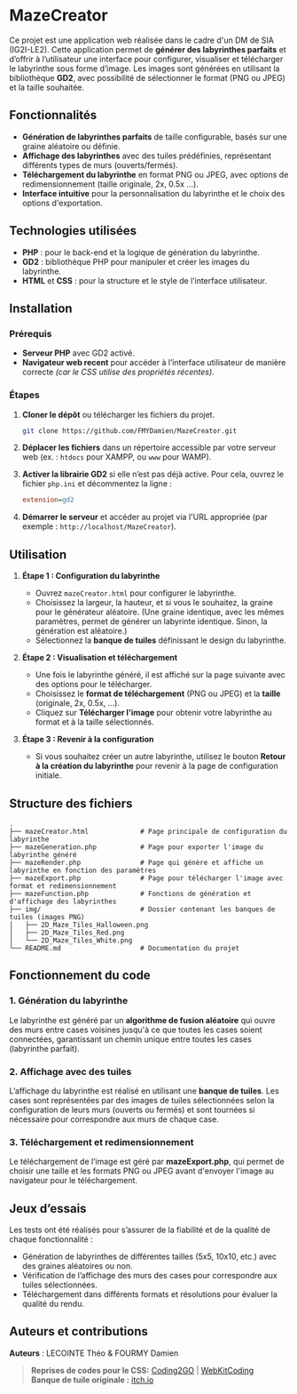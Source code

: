# MazeCreator

Ce projet est une application web réalisée dans le cadre d'un DM de SIA (IG2I-LE2). Cette application permet de **générer des labyrinthes parfaits** et d’offrir à l’utilisateur une interface pour configurer, visualiser et télécharger le labyrinthe sous forme d’image. Les images sont générées en utilisant la bibliothèque **GD2**, avec possibilité de sélectionner le format (PNG ou JPEG) et la taille souhaitée.

## Fonctionnalités

- **Génération de labyrinthes parfaits** de taille configurable, basés sur une graine aléatoire ou définie.
- **Affichage des labyrinthes** avec des tuiles prédéfinies, représentant différents types de murs (ouverts/fermés).
- **Téléchargement du labyrinthe** en format PNG ou JPEG, avec options de redimensionnement (taille originale, 2x, 0.5x ...).
- **Interface intuitive** pour la personnalisation du labyrinthe et le choix des options d'exportation.

## Technologies utilisées

- **PHP** : pour le back-end et la logique de génération du labyrinthe.
- **GD2** : bibliothèque PHP pour manipuler et créer les images du labyrinthe.
- **HTML** et **CSS** : pour la structure et le style de l’interface utilisateur.

## Installation

### Prérequis

- **Serveur PHP** avec GD2 activé.
- **Navigateur web recent** pour accéder à l’interface utilisateur de manière correcte *(car le CSS utilise des propriétés récentes)*. 

### Étapes

1. **Cloner le dépôt** ou télécharger les fichiers du projet.
   ```bash
   git clone https://github.com/FMYDamien/MazeCreator.git
   ```
2. **Déplacer les fichiers** dans un répertoire accessible par votre serveur web (ex. : `htdocs` pour XAMPP, ou `www` pour WAMP).

3. **Activer la librairie GD2** si elle n’est pas déjà active. Pour cela, ouvrez le fichier `php.ini` et décommentez la ligne :
   ```ini
   extension=gd2
   ```

4. **Démarrer le serveur** et accéder au projet via l'URL appropriée (par exemple : `http://localhost/MazeCreator`).

## Utilisation

1. **Étape 1 : Configuration du labyrinthe**
   - Ouvrez `mazeCreator.html` pour configurer le labyrinthe.
   - Choisissez la largeur, la hauteur, et si vous le souhaitez, la graine pour le générateur aléatoire.
   (Une graine identique, avec les mêmes paramètres, permet de générer un labyrinte identique. Sinon, la génération est aléatoire.)
   - Sélectionnez la **banque de tuiles** définissant le design du labyrinthe.

2. **Étape 2 : Visualisation et téléchargement**
   - Une fois le labyrinthe généré, il est affiché sur la page suivante avec des options pour le télécharger.
   - Choisissez le **format de téléchargement** (PNG ou JPEG) et la **taille** (originale, 2x, 0.5x, ...).
   - Cliquez sur **Télécharger l'image** pour obtenir votre labyrinthe au format et à la taille sélectionnés.

3. **Étape 3 : Revenir à la configuration**
   - Si vous souhaitez créer un autre labyrinthe, utilisez le bouton **Retour à la création du labyrinthe** pour revenir à la page de configuration initiale.

## Structure des fichiers

```plaintext
.
├── mazeCreator.html             # Page principale de configuration du labyrinthe
├── mazeGeneration.php           # Page pour exporter l'image du labyrinthe généré
├── mazeRender.php               # Page qui génère et affiche un labyrinthe en fonction des paramètres
├── mazeExport.php               # Page pour télécharger l'image avec format et redimensionnement
├── mazeFunction.php             # Fonctions de génération et d'affichage des labyrinthes
├── img/                         # Dossier contenant les banques de tuiles (images PNG)
│   ├── 2D_Maze_Tiles_Halloween.png
│   ├── 2D_Maze_Tiles_Red.png
│   └── 2D_Maze_Tiles_White.png
└── README.md                    # Documentation du projet
```

## Fonctionnement du code

### 1. Génération du labyrinthe

Le labyrinthe est généré par un **algorithme de fusion aléatoire** qui ouvre des murs entre cases voisines jusqu'à ce que toutes les cases soient connectées, garantissant un chemin unique entre toutes les cases (labyrinthe parfait).

### 2. Affichage avec des tuiles

L’affichage du labyrinthe est réalisé en utilisant une **banque de tuiles**. Les cases sont représentées par des images de tuiles sélectionnées selon la configuration de leurs murs (ouverts ou fermés) et sont tournées si nécessaire pour correspondre aux murs de chaque case.

### 3. Téléchargement et redimensionnement

Le téléchargement de l’image est géré par **mazeExport.php**, qui permet de choisir une taille et les formats PNG ou JPEG avant d'envoyer l'image au navigateur pour le téléchargement.

## Jeux d’essais

Les tests ont été réalisés pour s’assurer de la fiabilité et de la qualité de chaque fonctionnalité :
- Génération de labyrinthes de différentes tailles (5x5, 10x10, etc.) avec des graines aléatoires ou non.
- Vérification de l’affichage des murs des cases pour correspondre aux tuiles sélectionnées.
- Téléchargement dans différents formats et résolutions pour évaluer la qualité du rendu.

## Auteurs et contributions

**Auteurs** : LECOINTE Théo & FOURMY Damien
> **Reprises de codes pour le CSS:** [Coding2GO](https://www.youtube.com/watch?v=ezP4kbOvs_E)  |  [WebKitCoding](https://www.youtube.com/watch?v=Tdzas-IlKSM)  
> **Banque de tuile originale :** [itch.io](https://mapsandapps.itch.io/2d-maze-tiles)



